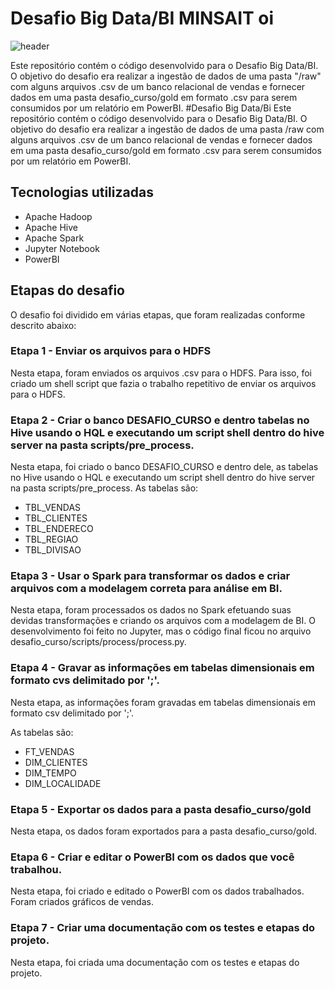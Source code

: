 # Desafio Big Data/BI MINSAIT oi
![header](https://user-images.githubusercontent.com/102594213/230445487-7cf1c318-5f58-4613-bf06-b99b3eee3f14.jpg)


Este repositório contém o código desenvolvido para o Desafio Big Data/BI. O objetivo do desafio era realizar a ingestão de dados de uma pasta "/raw" com alguns arquivos .csv de um banco relacional de vendas e fornecer dados em uma pasta desafio_curso/gold em formato .csv para serem consumidos por um relatório em PowerBI.
#Desafio Big Data/Bi
Este repositório contém o código desenvolvido para o Desafio Big Data/BI. O objetivo do desafio era realizar a ingestão de dados de uma pasta /raw com alguns arquivos .csv de um banco relacional de vendas e fornecer dados em uma pasta desafio_curso/gold em formato .csv para serem consumidos por um relatório em PowerBI.

## Tecnologias utilizadas
- Apache Hadoop
- Apache Hive
- Apache Spark
- Jupyter Notebook
- PowerBI

## Etapas do desafio
O desafio foi dividido em várias etapas, que foram realizadas conforme descrito abaixo:

### Etapa 1 - Enviar os arquivos para o HDFS
Nesta etapa, foram enviados os arquivos .csv para o HDFS. Para isso, foi criado um shell script que fazia o trabalho repetitivo de enviar os arquivos para o HDFS.

### Etapa 2 - Criar o banco DESAFIO_CURSO e dentro tabelas no Hive usando o HQL e executando um script shell dentro do hive server na pasta scripts/pre_process.
Nesta etapa, foi criado o banco DESAFIO_CURSO e dentro dele, as tabelas no Hive usando o HQL e executando um script shell dentro do hive server na pasta scripts/pre_process. As tabelas são:

- TBL_VENDAS
- TBL_CLIENTES
- TBL_ENDERECO
- TBL_REGIAO
- TBL_DIVISAO

### Etapa 3 - Usar o Spark para transformar os dados e criar arquivos com a modelagem correta para análise em BI.
Nesta etapa, foram processados os dados no Spark efetuando suas devidas transformações e criando os arquivos com a modelagem de BI. O desenvolvimento foi feito no Jupyter, mas o código final ficou no arquivo desafio_curso/scripts/process/process.py.

### Etapa 4 - Gravar as informações em tabelas dimensionais em formato cvs delimitado por ';'.
Nesta etapa, as informações foram gravadas em tabelas dimensionais em formato csv delimitado por ';'. 

As tabelas são:
- FT_VENDAS
- DIM_CLIENTES
- DIM_TEMPO
- DIM_LOCALIDADE

### Etapa 5 - Exportar os dados para a pasta desafio_curso/gold
Nesta etapa, os dados foram exportados para a pasta desafio_curso/gold.

### Etapa 6 - Criar e editar o PowerBI com os dados que você trabalhou.
Nesta etapa, foi criado e editado o PowerBI com os dados trabalhados. Foram criados gráficos de vendas.

### Etapa 7 - Criar uma documentação com os testes e etapas do projeto.
Nesta etapa, foi criada uma documentação com os testes e etapas do projeto.
